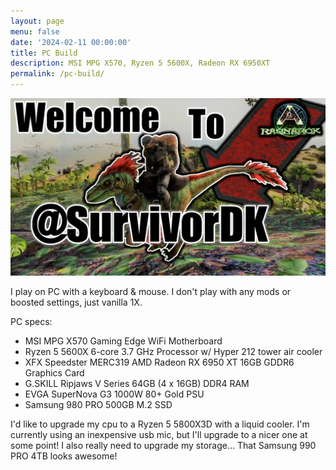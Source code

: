 ```yaml
---
layout: page
menu: false
date: '2024-02-11 00:00:00'
title: PC Build
description: MSI MPG X570, Ryzen 5 5600X, Radeon RX 6950XT
permalink: /pc-build/
---
```


[![Welcome to @SurvivorDK](/assets/img/week-02/survivordk-welcome-2.png)](https://www.youtube.com/@SurvivorDK)

I play on PC with a keyboard & mouse.  I don't play with any mods or boosted settings, just vanilla 1X.

PC specs:
- MSI MPG X570 Gaming Edge WiFi Motherboard
- Ryzen 5 5600X 6-core 3.7 GHz Processor w/ Hyper 212 tower air cooler
- XFX Speedster MERC319 AMD Radeon RX 6950 XT 16GB GDDR6 Graphics Card
- G.SKILL Ripjaws V Series 64GB (4 x 16GB) DDR4 RAM
- EVGA SuperNova G3 1000W 80+ Gold PSU
- Samsung 980 PRO 500GB M.2 SSD

I'd like to upgrade my cpu to a Ryzen 5 5800X3D with a liquid cooler.  I'm currently using an inexpensive usb mic, but I'll upgrade to a nicer one at some point!  I also really need to upgrade my storage...  That Samsung 990 PRO 4TB looks awesome!
